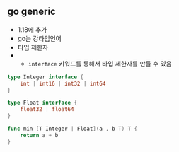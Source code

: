 ## go generic
- 1.18에 추가
- go는 강타입언어
- 타입 제한자 
- - `interface` 키워드를 통해서 타입 제한자를 만들 수 있음
```go
type Integer interface {
    int | int16 | int32 | int64
}

type Float interface {
    float32 | float64
}

func min [T Integer | Float](a , b T) T {
    return a + b
}
```